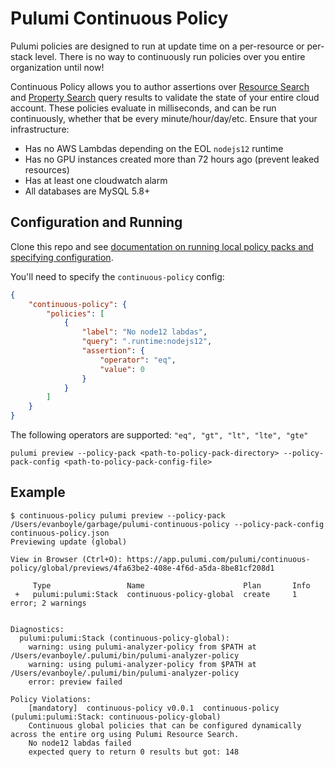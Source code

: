 # Pulumi Continuous Policy

Pulumi policies are designed to run at update time on a per-resource or per-stack level. There is no way to continuously run policies over you entire organization until now! 

Continuous Policy allows you to author assertions over [Resource Search](https://www.pulumi.com/docs/pulumi-cloud/insights/search/) and [Property Search](https://www.pulumi.com/docs/pulumi-cloud/insights/search/#property-queries) query results to validate the state of your entire cloud account. These policies evaluate in milliseconds, and can be run continuously, whether that be every minute/hour/day/etc. Ensure that your infrastructure:

- Has no AWS Lambdas depending on the EOL `nodejs12` runtime
- Has no GPU instances created more than 72 hours ago (prevent leaked resources)
- Has at least one cloudwatch alarm
- All databases are MySQL 5.8+

## Configuration and Running

Clone this repo and see [documentation on running local policy packs and specifying configuration](https://www.pulumi.com/docs/using-pulumi/crossguard/configuration/#running-policy-packs-locally). 

You'll need to specify the `continuous-policy` config:

```json
{
    "continuous-policy": {
        "policies": [
            {
                "label": "No node12 labdas",
                "query": ".runtime:nodejs12",
                "assertion": {
                    "operator": "eq",
                    "value": 0
                }
            }
        ]
    }
}
```

The following operators are supported: `"eq", "gt", "lt", "lte", "gte"`

```console
pulumi preview --policy-pack <path-to-policy-pack-directory> --policy-pack-config <path-to-policy-pack-config-file>
```
## Example
```console
$ continuous-policy pulumi preview --policy-pack /Users/evanboyle/garbage/pulumi-continuous-policy --policy-pack-config continuous-policy.json
Previewing update (global)

View in Browser (Ctrl+O): https://app.pulumi.com/pulumi/continuous-policy/global/previews/4fa63be2-408e-4f6d-a5da-8be81cf208d1

     Type                 Name                      Plan       Info
 +   pulumi:pulumi:Stack  continuous-policy-global  create     1 error; 2 warnings


Diagnostics:
  pulumi:pulumi:Stack (continuous-policy-global):
    warning: using pulumi-analyzer-policy from $PATH at /Users/evanboyle/.pulumi/bin/pulumi-analyzer-policy
    warning: using pulumi-analyzer-policy from $PATH at /Users/evanboyle/.pulumi/bin/pulumi-analyzer-policy
    error: preview failed

Policy Violations:
    [mandatory]  continuous-policy v0.0.1  continuous-policy (pulumi:pulumi:Stack: continuous-policy-global)
    Continuous global policies that can be configured dynamically across the entire org using Pulumi Resource Search.
    No node12 labdas failed
    expected query to return 0 results but got: 148
```